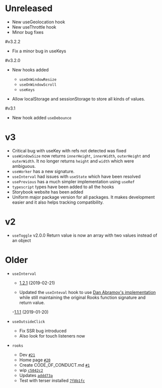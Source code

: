 # Unreleased

- New useGeolocation hook
- New useThrottle hook
- Minor bug fixes

#v3.2.2

- Fix a minor bug in useKeys

#v3.2.0

- New hooks added
  - `useOnWindowResize`
  - `useOnWindowScroll`
  - `useKeys`

- Allow localStorage and sessionStorage to store all kinds of values.

#v3.1

 - New hook added `useDebounce`

# v3 
 - Critical bug with useKey with refs not detected was fixed
 - `useWindowSize` now returns `innerHeight`, `innerWidth`, `outerHeight` and `outerWidth`. It no longer returns `height` and `width` which were ambiguous.
 - `useWorker` has a new signature.
 - `useInterval` had issues with `useState` which have been resolved
 - `usePrevious` has a much simpler implementation using `useRef`
 - `typescript` types have been added to all the hooks
 - Storybook website has been added
 - Uniform major package version for all packages. It makes development easier and it also helps tracking compatibility.


# v2

- `useToggle` v2.0.0 Return value is now an array with two values instead of an object

# Older
- `useInterval`  
  - [1.2.1](https://github.com/imbhargav5/rooks/compare/@rooks/use-interval@1.2.0...@rooks/use-interval@1.2.1) (2019-02-21)

  - Updated the `useInteval` hook to use [Dan Abramov's implementation](https://overreacted.io/making-setinterval-declarative-with-react-hooks/) while still maintaining the original Rooks function signature and return value.

  -[1.1.1](https://github.com/imbhargav5/rooks/compare/@rooks/use-interval@1.1.0...@rooks/use-interval@1.1.1) (2019-01-20)

- `useOutsideClick`
  - Fix SSR bug introduced
  - Also look for touch listeners now
- `rooks`
  - Dev [`#21`](https://github.com/react-hooks-org/rooks/pull/21)
  - Home page [`#20`](https://github.com/react-hooks-org/rooks/pull/20)
  - Create CODE_OF_CONDUCT.md [`#1`](https://github.com/react-hooks-org/rooks/pull/1)
  - wip [`c5042c2`](https://github.com/react-hooks-org/rooks/commit/c5042c20d3516ae37f81a0589dd2ec782da82019)
  - Updates [`addd73a`](https://github.com/react-hooks-org/rooks/commit/addd73a7a3fca200ac5343efbe6a8545c463e282)
  - Test with terser installed [`7f8b1fc`](https://github.com/react-hooks-org/rooks/commit/7f8b1fcfff8ef59c48a784696ebe5dc51017eb57)
  